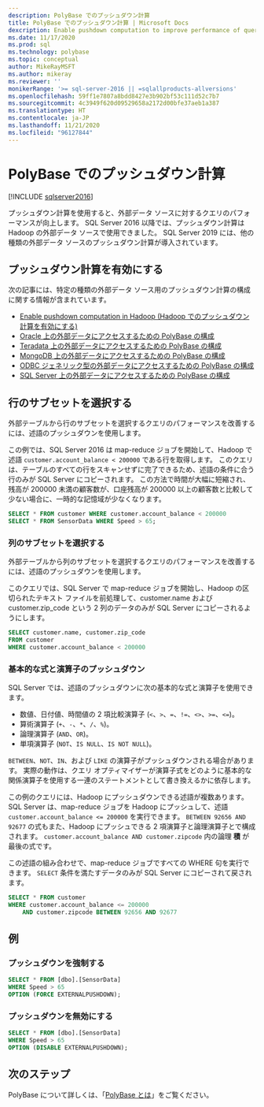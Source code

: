 ```yaml
---
description: PolyBase でのプッシュダウン計算
title: PolyBase でのプッシュダウン計算 | Microsoft Docs
dexcription: Enable pushdown computation to improve performance of queries on your Hadoop cluster. You can select a subset of rows/columns in an external table for pushdown.
ms.date: 11/17/2020
ms.prod: sql
ms.technology: polybase
ms.topic: conceptual
author: MikeRayMSFT
ms.author: mikeray
ms.reviewer: ''
monikerRange: '>= sql-server-2016 || =sqlallproducts-allversions'
ms.openlocfilehash: 59ff1e7807a8bdd8427e3b902bf53c111d52c7b7
ms.sourcegitcommit: 4c3949f620d09529658a2172d00bfe37aeb1a387
ms.translationtype: HT
ms.contentlocale: ja-JP
ms.lasthandoff: 11/21/2020
ms.locfileid: "96127844"
---
```

# <a name="pushdown-computations-in-polybase"></a>PolyBase でのプッシュダウン計算

[!INCLUDE [sqlserver2016](../../includes/applies-to-version/sqlserver2016.md)]

プッシュダウン計算を使用すると、外部データ ソースに対するクエリのパフォーマンスが向上します。 SQL Server 2016 以降では、プッシュダウン計算は Hadoop の外部データ ソースで使用できました。 SQL Server 2019 には、他の種類の外部データ ソースのプッシュダウン計算が導入されています。

## <a name="enable-pushdown-computation"></a> プッシュダウン計算を有効にする

次の記事には、特定の種類の外部データ ソース用のプッシュダウン計算の構成に関する情報が含まれています。

- [Enable pushdown computation in Hadoop (Hadoop でのプッシュダウン計算を有効にする)](polybase-configure-hadoop.md#pushdown)
- [Oracle 上の外部データにアクセスするための PolyBase の構成](polybase-configure-oracle.md)
- [Teradata 上の外部データにアクセスするための PolyBase の構成](polybase-configure-teradata.md)
- [MongoDB 上の外部データにアクセスするための PolyBase の構成](polybase-configure-mongodb.md)
- [ODBC ジェネリック型の外部データにアクセスするための PolyBase の構成](polybase-configure-odbc-generic.md)
- [SQL Server 上の外部データにアクセスするための PolyBase の構成](polybase-configure-sql-server.md)

## <a name="select-a-subset-of-rows"></a>行のサブセットを選択する

外部テーブルから行のサブセットを選択するクエリのパフォーマンスを改善するには、述語のプッシュダウンを使用します。

この例では、SQL Server 2016 は map-reduce ジョブを開始して、Hadoop で述語 `customer.account_balance < 200000` である行を取得します。 このクエリは、テーブルのすべての行をスキャンせずに完了できるため、述語の条件に合う行のみが SQL Server にコピーされます。 この方法で時間が大幅に短縮され、残高が 200000 未満の顧客数が、口座残高が 200000 以上の顧客数と比較して少ない場合に、一時的な記憶域が少なくなります。

```sql
SELECT * FROM customer WHERE customer.account_balance < 200000
SELECT * FROM SensorData WHERE Speed > 65;  
```

### <a name="select-a-subset-of-columns"></a>列のサブセットを選択する

外部テーブルから列のサブセットを選択するクエリのパフォーマンスを改善するには、述語のプッシュダウンを使用します。

このクエリでは、SQL Server で map-reduce ジョブを開始し、Hadoop の区切られたテキスト ファイルを前処理して、customer.name および customer.zip_code という 2 列のデータのみが SQL Server にコピーされるようにします。

```sql
SELECT customer.name, customer.zip_code
FROM customer
WHERE customer.account_balance < 200000
```

### <a name="pushdown-for-basic-expressions-and-operators"></a>基本的な式と演算子のプッシュダウン

SQL Server では、述語のプッシュダウンに次の基本的な式と演算子を使用できます。

- 数値、日付値、時間値の 2 項比較演算子 (`<`、`>`、`=`、`!=`、`<>`、`>=`、`<=`)。
- 算術演算子 (`+`、`-`、`*`、`/`、`%`)。
- 論理演算子 (`AND`、`OR`)。
- 単項演算子 (`NOT`、`IS NULL`、`IS NOT NULL`)。

`BETWEEN`、`NOT`、`IN`、および `LIKE` の演算子がプッシュダウンされる場合があります。 実際の動作は、クエリ オプティマイザーが演算子式をどのように基本的な関係演算子を使用する一連のステートメントとして書き換えるかに依存します。

この例のクエリには、Hadoop にプッシュダウンできる述語が複数あります。 SQL Server は、map-reduce ジョブを Hadoop にプッシュして、述語 `customer.account_balance <= 200000` を実行できます。 `BETWEEN 92656 AND 92677` の式もまた、Hadoop にプッシュできる 2 項演算子と論理演算子とで構成されます。 `customer.account_balance AND customer.zipcode` 内の論理 **積** が最後の式です。

この述語の組み合わせで、map-reduce ジョブですべての WHERE 句を実行できます。 `SELECT` 条件を満たすデータのみが SQL Server にコピーされて戻されます。

```sql
SELECT * FROM customer 
WHERE customer.account_balance <= 200000 
    AND customer.zipcode BETWEEN 92656 AND 92677
```

## <a name="examples"></a>例

### <a name="force-pushdown"></a>プッシュダウンを強制する

```sql
SELECT * FROM [dbo].[SensorData]
WHERE Speed > 65
OPTION (FORCE EXTERNALPUSHDOWN);
```

### <a name="disable-pushdown"></a>プッシュダウンを無効にする

```sql
SELECT * FROM [dbo].[SensorData]
WHERE Speed > 65
OPTION (DISABLE EXTERNALPUSHDOWN);
```

## <a name="next-steps"></a>次のステップ

PolyBase について詳しくは、「[PolyBase とは](polybase-guide.md)」をご覧ください。
